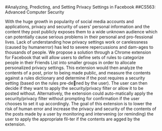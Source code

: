 #Analyzing, Predicting, and Setting Privacy Settings in Facebook
##CS563: Advanced Computer Security

With the huge growth in popularity of social media accounts and applications, privacy and security of users' personal information and the content they post publicly exposes them to a wide unknown audience which can potentially cause serious problems in their personal and pro-fessional lives. Lack of understanding how privacy settings work or carelessness (caused by humanerror) has led to severe repercussions and dam-ages to thousands of people. We propose a solution through a Chrome extension for Facebook that will allow users to define sets of rules to categorize people in their Friends List into smaller groups in order to allocate personalized privacy settings. This extension would then analyze the contents of a post, prior to being made public, and measure the contents against a rules dictionary and determine if the post requires a security setting (based on the rules pre-dened by the user). The user can then decide if they want to apply the security/privacy filter or allow it to be posted without. Alternatively, the extension could auto-matically apply the security/privacy filter without prompting for confirmation if the user chooses to set it up accordingly. The goal of this extension is to lower the risk of human error and increase the privacy and security of the contents of the posts made by a user by monitoring and intervening (or reminding) the user to apply the appropriate fil-ter if the contents are agged by the extension.
